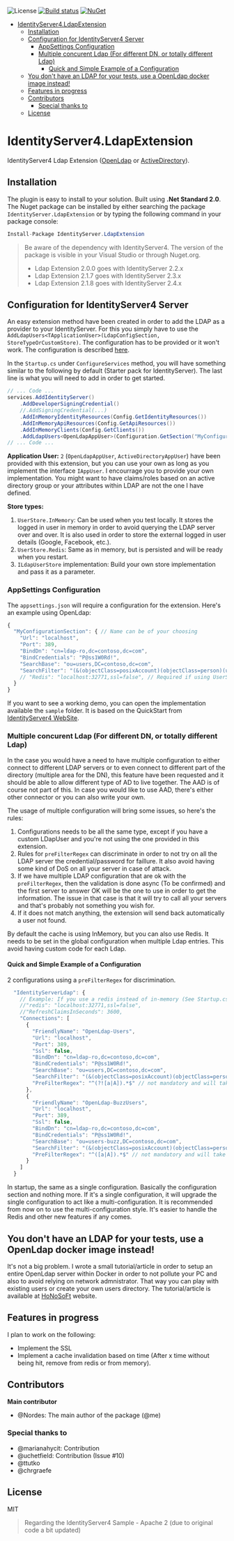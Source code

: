 ![License](https://img.shields.io/github/license/mashape/apistatus.svg)
[![Build status](https://ci.appveyor.com/api/projects/status/k26pepb32vka29w2/branch/master?svg=true)](https://ci.appveyor.com/project/Nordes/identityserver4-ldapextension/branch/master)
[![NuGet](https://img.shields.io/nuget/v/IdentityServer.LdapExtension.svg)](https://www.nuget.org/packages/IdentityServer.LdapExtension/)

- [IdentityServer4.LdapExtension](#identityserver4ldapextension)
  - [Installation](#installation)
  - [Configuration for IdentityServer4 Server](#configuration-for-identityserver4-server)
    - [AppSettings Configuration](#appsettings-configuration)
    - [Multiple concurent Ldap (For different DN, or totally different Ldap)](#multiple-concurent-ldap-for-different-dn-or-totally-different-ldap)
      - [Quick and Simple Example of a Configuration](#quick-and-simple-example-of-a-configuration)
  - [You don't have an LDAP for your tests, use a OpenLdap docker image instead!](#you-dont-have-an-ldap-for-your-tests-use-a-openldap-docker-image-instead)
  - [Features in progress](#features-in-progress)
  - [Contributors](#contributors)
    - [Special thanks to](#special-thanks-to)
  - [License](#license)

# IdentityServer4.LdapExtension
IdentityServer4 Ldap Extension ([OpenLdap](https://www.openldap.org/) or [ActiveDirectory](https://en.wikipedia.org/wiki/Active_Directory)).

## Installation
The plugin is easy to install to your solution. Built using **.Net Standard 2.0**. The Nuget package can be installed by either searching the package `IdentityServer.LdapExtension` or by typing the following command in your package console:

```csharp
Install-Package IdentityServer.LdapExtension
```

> Be aware of the dependency with IdentityServer4. The version of the package is visible in your Visual Studio or through Nuget.org.
> - Ldap Extension 2.0.0 goes with IdentityServer 2.2.x 
> - Ldap Extension 2.1.7 goes with IdentityServer 2.3.x 
> - Ldap Extension 2.1.8 goes with IdentityServer 2.4.x

## Configuration for IdentityServer4 Server
An easy extension method have been created in order to add the LDAP as a provider to your IdentityServer. For this you simply have to use the `AddLdapUsers<TApplicationUser>(LdapConfigSection, StoreTypeOrCustomStore)`. The configuration has to be provided or it won't work. The configuration is described [here](#appsettings-configuration).

In the `Startup.cs` under `ConfigureServices` method, you will have something similar to the following by default (Starter pack for IdentityServer). The last line is what you will need to add in order to get started.

```csharp
// ... Code ...
services.AddIdentityServer()
    .AddDeveloperSigningCredential()
    //.AddSigningCredential(...)
    .AddInMemoryIdentityResources(Config.GetIdentityResources())
    .AddInMemoryApiResources(Config.GetApiResources())
    .AddInMemoryClients(Config.GetClients())
    .AddLdapUsers<OpenLdapAppUser>(Configuration.GetSection("MyConfigurationSection"), UserStore.InMemory);
// ... Code ...
```

**Application User:** `2` (`OpenLdapAppUser`, `ActiveDirectoryAppUser`) have been provided with this extension, but you can use your own as long as you implement the interface `IAppUser`. I encourrage you to provide your own implementation. You might want to have claims/roles based on an active directory group or your attributes within LDAP are not the one I have defined.

**Store types:**
1. `UserStore.InMemory`: Can be used when you test locally. It stores the logged in user in memory in order to avoid querying the LDAP server over and over. It is also used in order to store the external logged in user details (Google, Facebook, etc.).
2. `UserStore.Redis`: Same as in memory, but is persisted and will be ready when you restart.
3. `ILdapUserStore` implementation: Build your own store implementation and pass it as a parameter.

### AppSettings Configuration
The `appsettings.json` will require a configuration for the extension. Here's an example using OpenLdap:

```javascript
{
  "MyConfigurationSection": { // Name can be of your choosing
    "Url": "localhost",
    "Port": 389,
    "BindDn": "cn=ldap-ro,dc=contoso,dc=com",
    "BindCredentials": "P@ss1W0Rd!",
    "SearchBase": "ou=users,DC=contoso,dc=com",
    "SearchFilter": "(&(objectClass=posixAccount)(objectClass=person)(uid={0}))"
    // "Redis": "localhost:32771,ssl=false", // Required if using UserStore.Redis 
  }
}
```

If you want to see a working demo, you can open the implementation available the `sample` folder. It is based on the QuickStart from [IdentityServer4 WebSite](http://docs.identityserver.io/en/release/).

### Multiple concurent Ldap (For different DN, or totally different Ldap)
In the case you would have a need to have multiple configuration to either connect to different LDAP servers or to even connect to different part of the directory (multiple area for the DN), this feature have been requested and it should be able to allow different type of AD to live together. The AAD is of course not part of this. In case you would like to use AAD, there's either other connector or you can also write your own.

The usage of multiple configuration will bring some issues, so here's the rules:
1. Configurations needs to be all the same type, except if you have a custom LDapUser and you're not using the one provided in this extension.
2. Rules for `preFilterRegex` can discriminate in order to not try on all the LDAP server the credential/password for faillure. It also avoid having some kind of DoS on all your server in case of attack.
3. If we have multiple LDAP configuration that are ok with the `preFilterRegex`, then the validation is done async (To be confirmed) and the first server to answer OK will be the one to use in order to get the information. The issue in that case is that it will try to call all your servers and that's probably not something you wish for.
4. If it does not match anything, the extension will send back automatically a user not found.

By default the cache is using InMemory, but you can also use Redis. It needs to be set in the global configuration when multiple Ldap entries. This avoid having custom code for each Ldap.

#### Quick and Simple Example of a Configuration
2 configurations using a `preFilterRegex` for discrimination.
```javascript
  "IdentityServerLdap": {
    // Example: If you use a redis instead of in-memory (See Startup.cs)
    //"redis": "localhost:32771,ssl=false",
    //"RefreshClaimsInSeconds": 3600,
    "Connections": [
      {
        "FriendlyName": "OpenLdap-Users",
        "Url": "localhost",
        "Port": 389,
        "Ssl": false,
        "BindDn": "cn=ldap-ro,dc=contoso,dc=com",
        "BindCredentials": "P@ss1W0Rd!",
        "SearchBase": "ou=users,DC=contoso,dc=com",
        "SearchFilter": "(&(objectClass=posixAccount)(objectClass=person)(uid={0}))",
        "PreFilterRegex": "^(?![a|A]).*$" // not mandatory and will take everything not starting with A
      },
      {
        "FriendlyName": "OpenLdap-BuzzUsers",
        "Url": "localhost",
        "Port": 389,
        "Ssl": false,
        "BindDn": "cn=ldap-ro,dc=contoso,dc=com",
        "BindCredentials": "P@ss1W0Rd!",
        "SearchBase": "ou=users-buzz,DC=contoso,dc=com",
        "SearchFilter": "(&(objectClass=posixAccount)(objectClass=person)(uid={0}))",
        "PreFilterRegex": "^([a|A]).*$" // not mandatory and will take everything not starting with A
      }
    ]
  }
```

In startup, the same as a single configuration. Basically the configuration section and nothing more. If it's a single configuration, it will upgrade the single configuration to act like a multi-configuration. It is recommended from now on to use the multi-configuration style. It's easier to handle the Redis and other new features if any comes.

## You don't have an LDAP for your tests, use a OpenLdap docker image instead!
It's not a big problem. I wrote a small tutorial/article in order to setup an entire OpenLdap server within Docker in order to not pollute your PC and also to avoid relying on network admnistrator. That way you can play with existing users or create your own users directory. The tutorial/article is available at [HoNoSoFt](https://blog.honosoft.com/2018/06/18/ldap-identity-server-series-%E3%83%BC-part-i-%E3%83%BC-openldap-on-docker-container/) website.

## Features in progress
I plan to work on the following:
* Implement the SSL
* Implement a cache invalidation based on time (After x time without being hit, remove from redis or from memory).

## Contributors
**Main contributor**
* @Nordes: The main author of the package (@me)
  
### Special thanks to
* @marianahycit: Contribution
* @uchetfield: Contribution (Issue #10)
* @ttutko
* @chrgraefe 

## License
MIT

> Regarding the IdentityServer4 Sample - Apache 2 (due to original code a bit updated)
